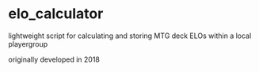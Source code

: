 # elo_calculator
lightweight script for calculating and storing MTG deck ELOs within a local playergroup

originally developed in 2018
